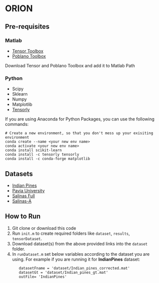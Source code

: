 # ORION

## Pre-requisites
### Matlab
* [Tensor Toolbox](http://www.sandia.gov/~tgkolda/TensorToolbox/index-2.6.html)
* [Poblano Toolbox](https://sandialabs.github.io/poblano_toolbox/)

Download Tensor and Poblano Toolbox and add it to Matlab Path

### Python
* Scipy
* Sklearn
* Numpy
* Matplotlib
* [Tensorly](http://tensorly.org/stable/index.html)

If you are using Anaconda for Python Packages, you can use the following commands:
```
# Create a new environment, so that you don't mess up your exisiting environment
conda create --name <your new env name>
conda activate <your new env name>
conda install scikit-learn
conda install -c tensorly tensorly
conda install -c conda-forge matplotlib
```

## Datasets
* [Indian Pines](http://www.ehu.eus/ccwintco/index.php/Hyperspectral_Remote_Sensing_Scenes#Indian_Pines)
* [Pavia University](http://www.ehu.eus/ccwintco/index.php/Hyperspectral_Remote_Sensing_Scenes#Pavia_University_scene)
* [Salinas Full](http://www.ehu.eus/ccwintco/index.php/Hyperspectral_Remote_Sensing_Scenes#Salinas_scene)
* [Salinas-A](http://www.ehu.eus/ccwintco/index.php/Hyperspectral_Remote_Sensing_Scenes#Salinas-A_scene)

## How to Run
1. Git clone or download this code 
2. Run `init.m` to create required folders like `dataset`, `results`, `tensorDataset`.
3. Download dataset(s) from the above provided links into the `dataset` folder.
4. In `runDataset.m` set below variables according to the dataset you are using. For example if you are running it for **IndianPines** dataset:
   ```
      datasetFname = 'dataset/Indian_pines_corrected.mat'
      datasetGt = 'dataset/Indian_pines_gt.mat'
      outFile= 'IndianPines'
   ```

